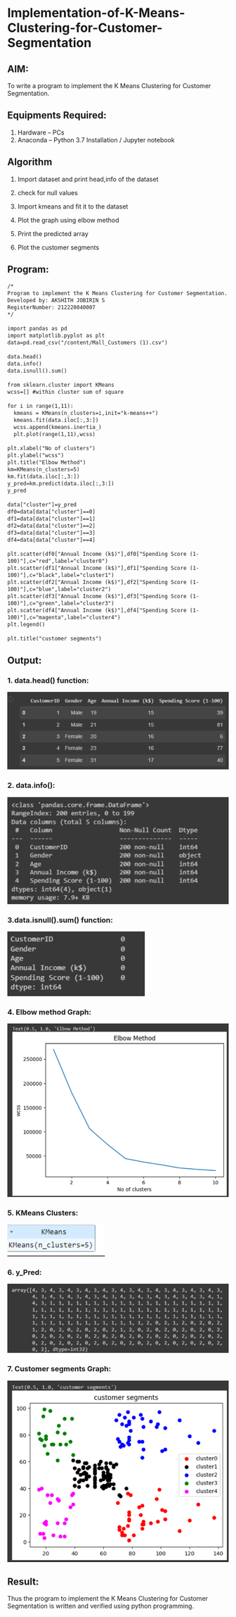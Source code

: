 # Implementation-of-K-Means-Clustering-for-Customer-Segmentation

## AIM:
To write a program to implement the K Means Clustering for Customer Segmentation.

## Equipments Required:
1. Hardware – PCs
2. Anaconda – Python 3.7 Installation / Jupyter notebook

## Algorithm
1. Import dataset and print head,info of the dataset

2. check for null values

3. Import kmeans and fit it to the dataset

4. Plot the graph using elbow method

5. Print the predicted array

6. Plot the customer segments

## Program:
```
/*
Program to implement the K Means Clustering for Customer Segmentation.
Developed by: AKSHITH JOBIRIN S
RegisterNumber: 212220040007 
*/

import pandas as pd
import matplotlib.pyplot as plt
data=pd.read_csv("/content/Mall_Customers (1).csv")

data.head()
data.info()
data.isnull().sum()

from sklearn.cluster import KMeans
wcss=[] #within cluster sum of square

for i in range(1,11):
  kmeans = KMeans(n_clusters=i,init="k-means++")
  kmeans.fit(data.iloc[:,3:])
  wcss.append(kmeans.inertia_)
  plt.plot(range(1,11),wcss)

plt.xlabel("No of clusters")
plt.ylabel("wcss")
plt.title("Elbow Method")
km=KMeans(n_clusters=5)
km.fit(data.iloc[:,3:])
y_pred=km.predict(data.iloc[:,3:])
y_pred

data["cluster"]=y_pred
df0=data[data["cluster"]==0]
df1=data[data["cluster"]==1]
df2=data[data["cluster"]==2]
df3=data[data["cluster"]==3]
df4=data[data["cluster"]==4]

plt.scatter(df0["Annual Income (k$)"],df0["Spending Score (1-100)"],c="red",label="cluster0")
plt.scatter(df1["Annual Income (k$)"],df1["Spending Score (1-100)"],c="black",label="cluster1")
plt.scatter(df2["Annual Income (k$)"],df2["Spending Score (1-100)"],c="blue",label="cluster2")
plt.scatter(df3["Annual Income (k$)"],df3["Spending Score (1-100)"],c="green",label="cluster3")
plt.scatter(df4["Annual Income (k$)"],df4["Spending Score (1-100)"],c="magenta",label="cluster4")
plt.legend()

plt.title("customer segments")

```

## Output:
### 1. data.head() function:

![linear regression using gradient descent](Output1.png)

### 2. data.info():

![linear regression using gradient descent](Output2.png)

### 3.data.isnull().sum() function:

![linear regression using gradient descent](Output3.png)

### 4. Elbow method Graph:

![linear regression using gradient descent](Output4.png)

### 5. KMeans Clusters:

![linear regression using gradient descent](Output5.png)
### 6. y_Pred:

![linear regression using gradient descent](Output6.png)
### 7. Customer segments Graph:

![linear regression using gradient descent](Output7.png)


## Result:
Thus the program to implement the K Means Clustering for Customer Segmentation is written and verified using python programming.

